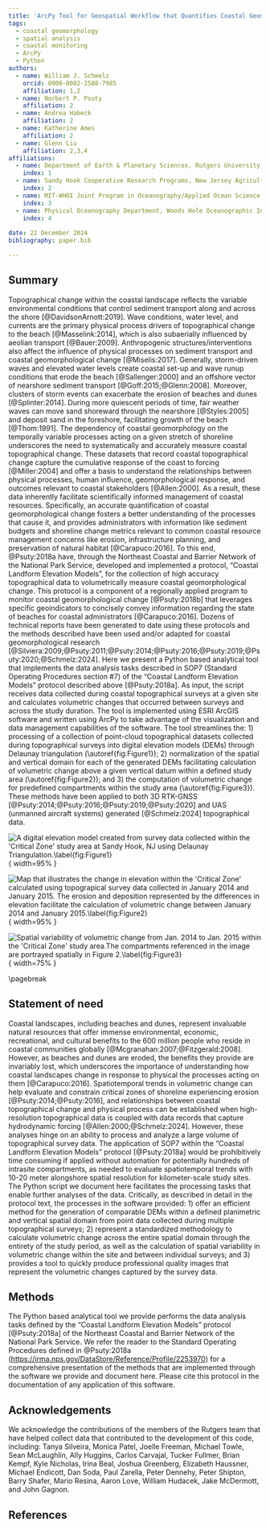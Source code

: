 ```yaml
---
title: 'ArcPy Tool for Geospatial Workflow that Quantifies Coastal Geomorphological Change'
tags:
  - coastal geomorphology
  - spatial analysis
  - coastal monitoring
  - ArcPy
  - Python
authors:
  - name: William J. Schmelz
    orcid: 0000-0002-2588-7985
    affiliation: 1,2
  - name: Norbert P. Psuty 
    affiliation: 2	
  - name: Andrea Habeck
    affiliation: 2		
  - name: Katherine Ames
    affiliation: 2
  - name: Glenn Liu
    affiliation: 2,3,4	
affiliations:
  - name: Department of Earth & Planetary Sciences, Rutgers University, 610 Taylor Road, Piscataway, NJ
    index: 1
  - name: Sandy Hook Cooperative Research Programs, New Jersey Agricultural Experiment Station, Rutgers University, 74 Magruder Road, Highlands, NJ
    index: 2
  - name: MIT-WHOI Joint Program in Oceanography/Applied Ocean Science and Engineering, Cambridge, MA
    index: 3	
  - name: Physical Oceanography Department, Woods Hole Oceanographic Institution, Falmouth, MA
    index: 4		
	
date: 22 December 2024
bibliography: paper.bib

---
```


## Summary
Topographical change within the coastal landscape reflects the variable environmental conditions that control sediment transport along and across the shore [@DavidsonArnott:2019]. Wave conditions, water level, and currents are the primary physical process drivers of topographical change to the beach [@Masselink:2014], which is also subaerially influenced by aeolian transport [@Bauer:2009]. Anthropogenic structures/interventions also affect the influence of physical processes on sediment transport and coastal geomorphological change [@Miselis:2017]. Generally, storm-driven waves and elevated water levels create coastal set-up and wave runup conditions that erode the beach [@Sallenger:2000] and an offshore vector of nearshore sediment transport [@Goff:2015;@Glenn:2008]. Moreover, clusters of storm events can exacerbate the erosion of beaches and dunes [@Splinter:2014]. During more quiescent periods of time, fair weather waves can move sand shoreward through the nearshore [@Styles:2005] and deposit sand in the foreshore, facilitating growth of the beach [@Thom:1991]. The dependency of coastal geomorphology on the temporally variable processes acting on a given stretch of shoreline underscores the need to systematically and accurately measure coastal topographical change. These datasets that record coastal topographical change capture the cumulative response of the coast to forcing [@Miller:2004] and offer a basis to understand the relationships between physical processes, human influence, geomorphological response, and outcomes relevant to coastal stakeholders [@Allen:2000]. As a result, these data inherently facilitate scientifically informed management of coastal resources. Specifically, an accurate quantification of coastal geomorphological change fosters a better understanding of the processes that cause it, and provides administrators with information like sediment budgets and shoreline change metrics relevant to common coastal resource management concerns like erosion, infrastructure planning, and preservation of natural habitat [@Carapuco:2016].
To this end, @Psuty:2018a have, through the Northeast Coastal and Barrier Network of the National Park Service, developed and implemented a protocol, “Coastal Landform Elevation Models”, for the collection of high accuracy topographical data to volumetrically measure coastal geomorphological change. This protocol is a component of a regionally applied program to monitor coastal geomorphological change [@Psuty:2018b] that leverages specific geoindicators to concisely convey information regarding the state of beaches for coastal administrators [@Carapuco:2016]. Dozens of technical reports have been generated to date using these protocols and the methods described have been used and/or adapted for coastal geomorphological research [@Silviera:2009;@Psuty:2011;@Psuty:2014;@Psuty:2016;@Psuty:2019;@Psuty:2020;@Schmelz:2024]. 
Here we present a Python based analytical tool that implements the data analysis tasks described in SOP7 (Standard Operating Procedures section #7) of the “Coastal Landform Elevation Models” protocol described above [@Psuty:2018a].  As input, the script receives data collected during coastal topographical surveys at a given site and calculates volumetric changes that occurred between surveys and across the study duration. The tool is implemented using ESRI ArcGIS software and written using ArcPy to take advantage of the visualization and data management capabilities of the software. The tool streamlines the: 1) processing of a collection of point-cloud topographical datasets collected during topographical surveys into digital elevation models (DEMs) through Delaunay triangulation (\autoref{fig:Figure1}); 2) normalization of the spatial and vertical domain for each of the generated DEMs facilitating calculation of volumetric change above a given vertical datum within a defined study area (\autoref{fig:Figure2}); and 3) the computation of volumetric change for predefined compartments within the study area (\autoref{fig:Figure3}). These methods have been applied to both 3D RTK-GNSS [@Psuty:2014;@Psuty:2016;@Psuty:2019;@Psuty:2020] and UAS (unmanned aircraft systems) generated [@Schmelz:2024] topographical data.

![A digital elevation model created from survey data collected within the 'Critical Zone' study area at Sandy Hook, NJ using Delaunay Triangulation.\label{fig:Figure1}](Figure1.png){ width=95% }

![Map that illustrates the change in elevation within the 'Critical Zone' calculated using topograpical survey data collected in January 2014 and January 2015. The erosion and deposition represented by the differences in elevation facilitate the calculation of volumetric change between January 2014 and January 2015.\label{fig:Figure2}](Figure2.png){ width=95% }

![Spatial variability of volumetric change from Jan. 2014 to Jan. 2015 within the 'Critical Zone' study area.The compartments referenced in the image are portrayed spatially in Figure 2.\label{fig:Figure3}](Figure3.png){ width=75% }

\pagebreak
## Statement of need
Coastal landscapes, including beaches and dunes, represent invaluable natural resources that offer immense environmental, economic, recreational, and cultural benefits to the 600 million people who reside in coastal communities globally [@Mcgranahan:2007;@Fitzgerald:2008]. However, as beaches and dunes are eroded, the benefits they provide are invariably lost, which underscores the importance of understanding how coastal landscapes change in response to physical the processes acting on them [@Carapuco:2016]. Spatiotemporal trends in volumetric change can help evaluate and constrain critical zones of shoreline experiencing erosion [@Psuty:2014;@Psuty:2016], and relationships between coastal topographical change and physical process can be established when high-resolution topographical data is coupled with data records that capture hydrodynamic forcing [@Allen:2000;@Schmelz:2024]. However, these analyses hinge on an ability to process and analyze a large volume of topographical survey data. The application of SOP7 within the “Coastal Landform Elevation Models” protocol [@Psuty:2018a] would be prohibitively time consuming if applied without automation for potentially hundreds of intrasite compartments, as needed to evaluate spatiotemporal trends with 10-20 meter alongshore spatial resolution for kilometer-scale study sites. The Python script we document here facilitates the processing tasks that enable further analyses of the data. Critically, as described in detail in the protocol text, the processes in the software provided: 1) offer an efficient method for the generation of comparable DEMs within a defined planimetric and vertical spatial domain from point data collected during multiple topographical surveys; 2) represent a standardized methodology to calculate volumetric change across the entire spatial domain through the entirety of the study period, as well as the calculation of spatial variability in volumetric change within the site and between individual surveys; and 3) provides a tool to quickly produce professional quality images that represent the volumetric changes captured by the survey data. 

## Methods
The Python based analytical tool we provide performs the data analysis tasks defined by the “Coastal Landform Elevation Models” protocol [@Psuty:2018a] of the Northeast Coastal and Barrier Network of the National Park Service. We refer the reader to the Standard Operating Procedures defined in @Psuty:2018a (https://irma.nps.gov/DataStore/Reference/Profile/2253970) for a comprehensive presentation of the methods that are implemented through the software we provide and document here. Please cite this protocol in the documentation of any application of this software.

## Acknowledgements
We acknowledge the contributions of the members of the Rutgers team that have helped collect data that contributed to the development of this code, including: Tanya Silveira, Monica Patel, Joelle Freeman, Michael Towle, Sean McLaughlin, Ally Huggins, Carlos Carvajal, Tucker Fullmer, Brian Kempf, Kyle Nicholas, Irina Beal, Joshua Greenberg, Elizabeth Haussner, Michael Endicott, Dan Soda, Paul Zarella, Peter Dennehy, Peter Shipton, Barry Shafer, Mario Resina, Aaron Love, William Hudacek, Jake McDermott, and John Gagnon.

## References
